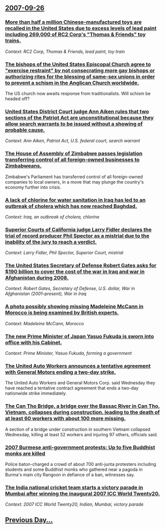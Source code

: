 ## [2007-09-26](/news/2007/09/26/index.md)

### [ More than half a million Chinese-manufactured toys are recalled in the United States due to excess levels of lead paint including 269,000 of RC2 Corp's "Thomas & Friends" toy trains. ](/news/2007/09/26/more-than-half-a-million-chinese-manufactured-toys-are-recalled-in-the-united-states-due-to-excess-levels-of-lead-paint-including-269-000-o.md)
_Context: RC2 Corp, Thomas & Friends, lead paint, toy train_

### [ The bishops of the United States Episcopal Church agree to "exercise restraint" by not consecrating more gay bishops or authorizing rites for the blessing of same-sex unions in order to prevent a schism in the Anglican Church worldwide. ](/news/2007/09/26/the-bishops-of-the-united-states-episcopal-church-agree-to-exercise-restraint-by-not-consecrating-more-gay-bishops-or-authorizing-rites-f.md)
The US church now awaits response from traditionalists. Will schism be headed off?

### [ United States District Court judge Ann Aiken rules that two sections of the Patriot Act are unconstitutional because they allow search warrants to be issued without a showing of probable cause. ](/news/2007/09/26/united-states-district-court-judge-ann-aiken-rules-that-two-sections-of-the-patriot-act-are-unconstitutional-because-they-allow-search-warr.md)
_Context: Ann Aiken, Patriot Act, U.S. federal court, search warrant_

### [ The House of Assembly of Zimbabwe passes legislation transferring control of all foreign-owned businesses to Zimbabweans. ](/news/2007/09/26/the-house-of-assembly-of-zimbabwe-passes-legislation-transferring-control-of-all-foreign-owned-businesses-to-zimbabweans.md)
Zimbabwe&#039;s Parliament has transferred control of all foreign-owned companies to local owners, in a move that may plunge the country&#039;s economy further into crisis.

### [ A lack of chlorine for water sanitation in Iraq has led to an outbreak of cholera which has now reached Baghdad. ](/news/2007/09/26/a-lack-of-chlorine-for-water-sanitation-in-iraq-has-led-to-an-outbreak-of-cholera-which-has-now-reached-baghdad.md)
_Context: Iraq, an outbreak of cholera, chlorine_

### [ Superior Courts of California judge Larry Fidler declares the trial of record producer Phil Spector as a mistrial due to the inability of the jury to reach a verdict. ](/news/2007/09/26/superior-courts-of-california-judge-larry-fidler-declares-the-trial-of-record-producer-phil-spector-as-a-mistrial-due-to-the-inability-of-t.md)
_Context: Larry Fidler, Phil Spector, Superior Court, mistrial_

### [ The United States Secretary of Defense Robert Gates asks for $190 billion to cover the cost of the war in Iraq and war in Afghanistan during 2008. ](/news/2007/09/26/the-united-states-secretary-of-defense-robert-gates-asks-for-190-billion-to-cover-the-cost-of-the-war-in-iraq-and-war-in-afghanistan-durin.md)
_Context: Robert Gates, Secretary of Defense, U.S. dollar, War in Afghanistan (2001–present), War in Iraq_

### [ A photo possibly showing missing Madeleine McCann in Morocco is being examined by British experts. ](/news/2007/09/26/a-photo-possibly-showing-missing-madeleine-mccann-in-morocco-is-being-examined-by-british-experts.md)
_Context: Madeleine McCann, Morocco_

### [ The new Prime Minister of Japan Yasuo Fukuda is sworn into office with his Cabinet. ](/news/2007/09/26/the-new-prime-minister-of-japan-yasuo-fukuda-is-sworn-into-office-with-his-cabinet.md)
_Context: Prime Minister, Yasuo Fukuda, forming a government_

### [ The United Auto Workers announces a tentative agreement with General Motors ending a two-day strike. ](/news/2007/09/26/the-united-auto-workers-announces-a-tentative-agreement-with-general-motors-ending-a-two-day-strike.md)
The United Auto Workers and General Motors Corp. said Wednesday they have reached a tentative contract agreement that ends a two-day nationwide strike immediately.

### [ The Can Tho Bridge, a bridge over the Bassac River in Can Tho, Vietnam, collapses during construction, leading to the death of at least 60 workers with about 100 more missing. ](/news/2007/09/26/the-caossn-thae-bridge-a-bridge-over-the-bassac-river-in-caossn-thae-vietnam-collapses-during-construction-leading-to-the-death-of-at-lea.md)
A section of a bridge under construction in southern Vietnam collapsed Wednesday, killing at least 52 workers and injuring 97 others, officials said.

### [ 2007 Burmese anti-government protests: Up to five Buddhist monks are killed ](/news/2007/09/26/2007-burmese-anti-government-protests-p-up-to-five-buddhist-monks-are-killed.md)
Police baton-charged a crowd of about 700 anti-junta protesters including students and some Buddhist monks who gathered near a pagoda in Burma&#039;s main city Rangoon in defiance of a ban, witnesses say.

### [ The India national cricket team starts a victory parade in Mumbai after winning the inaugural 2007 ICC World Twenty20. ](/news/2007/09/26/the-india-national-cricket-team-starts-a-victory-parade-in-mumbai-after-winning-the-inaugural-2007-icc-world-twenty20.md)
_Context: 2007 ICC World Twenty20, Indian, Mumbai, victory parade_

## [Previous Day...](/news/2007/09/25/index.md)

